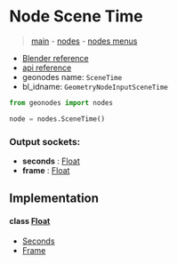 # Node Scene Time

> [main](../structure.md) - [nodes](nodes.md) - [nodes menus](nodes_menus.md)

- [Blender reference](https://docs.blender.org/manual/en/latest/modeling/geometry_nodes/input/scene_time.html)
- [api reference](https://docs.blender.org/api/current/bpy.types.GeometryNodeInputSceneTime.html)
- geonodes name: `SceneTime`
- bl_idname: `GeometryNodeInputSceneTime`

```python
from geonodes import nodes

node = nodes.SceneTime()
```

### Output sockets:

- **seconds** : [Float](Float.md)
- **frame** : [Float](Float.md)

## Implementation

#### class [Float](Float.md)

 - [Seconds](Float.md#Seconds-classmethod)
 - [Frame](Float.md#Frame-classmethod)
